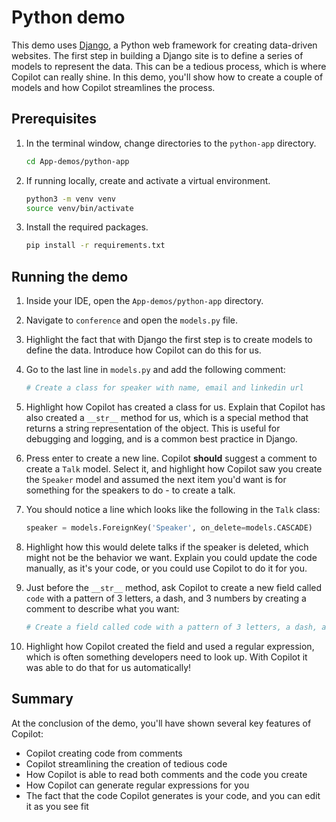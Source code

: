 # Python demo

This demo uses [Django](https://www.djangoproject.com/), a Python web framework for creating data-driven websites. The first step in building a Django site is to define a series of models to represent the data. This can be a tedious process, which is where Copilot can really shine. In this demo, you'll show how to create a couple of models and how Copilot streamlines the process.

## Prerequisites

1. In the terminal window, change directories to the `python-app` directory.

    ```bash
    cd App-demos/python-app
    ```

1. If running locally, create and activate a virtual environment.

    ```bash
    python3 -m venv venv
    source venv/bin/activate
    ```

1. Install the required packages.

    ```bash
    pip install -r requirements.txt
    ```

## Running the demo

1. Inside your IDE, open the `App-demos/python-app` directory.
1. Navigate to `conference` and open the `models.py` file.
1. Highlight the fact that with Django the first step is to create models to define the data. Introduce how Copilot can do this for us.
1. Go to the last line in `models.py` and add the following comment:

    ```python
    # Create a class for speaker with name, email and linkedin url
    ```

1. Highlight how Copilot has created a class for us. Explain that Copilot has also created a `__str__` method for us, which is a special method that returns a string representation of the object. This is useful for debugging and logging, and is a common best practice in Django.
1. Press enter to create a new line. Copilot **should** suggest a comment to create a `Talk` model. Select it, and highlight how Copilot saw you create the `Speaker` model and assumed the next item you'd want is for something for the speakers to do - to create a talk.
1. You should notice a line which looks like the following in the `Talk` class:

    ```python
    speaker = models.ForeignKey('Speaker', on_delete=models.CASCADE)
    ```

1. Highlight how this would delete talks if the speaker is deleted, which might not be the behavior we want. Explain you could update the code manually, as it's your code, or you could use Copilot to do it for you.
1. Just before the `__str__` method, ask Copilot to create a new field called `code` with a pattern of 3 letters, a dash, and 3 numbers by creating a comment to describe what you want:

    ```python
    # Create a field called code with a pattern of 3 letters, a dash, and 3 numbers
    ```

1. Highlight how Copilot created the field and used a regular expression, which is often something developers need to look up. With Copilot it was able to do that for us automatically!

## Summary

At the conclusion of the demo, you'll have shown several key features of Copilot:

- Copilot creating code from comments
- Copilot streamlining the creation of tedious code
- How Copilot is able to read both comments and the code you create
- How Copilot can generate regular expressions for you
- The fact that the code Copilot generates is your code, and you can edit it as you see fit
